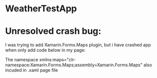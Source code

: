 # WeatherTestApp

# Unresolved crash bug:

I was trying to add Xamarin.Forms.Maps plugin, but i have crashed app when only add code below in my page:

<!--<maps:Map HorizontalOptions="FillAndExpand" VerticalOptions="FillAndExpand"
    x:Name="myMap"
    IsShowingUser="true"
    MapType="Hybrid"
/>-->

The namespace xmlns:maps="clr-namespace:Xamarin.Forms.Maps;assembly=Xamarin.Forms.Maps" also incuded in .xaml page file

